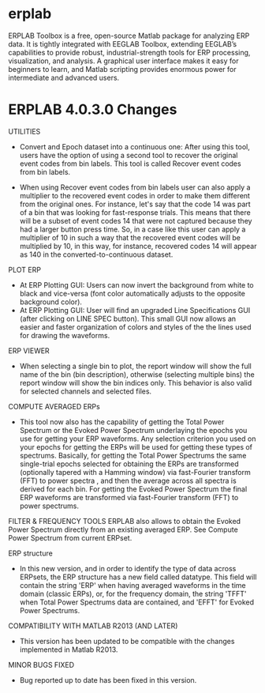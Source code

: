 erplab
======

ERPLAB Toolbox is a free, open-source Matlab package for analyzing ERP data.  It is tightly integrated with EEGLAB Toolbox, extending EEGLAB’s capabilities to provide robust, industrial-strength tools for ERP processing, visualization, and analysis.  A graphical user interface makes it easy for beginners to learn, and Matlab scripting provides enormous power for intermediate and advanced users.  



ERPLAB 4.0.3.0 Changes
======
UTILITIES
* Convert and Epoch dataset into a continuous one: After using this tool, users have the option of using a second tool to recover the original event codes from bin labels. This tool is called Recover event codes from bin labels. 

*  When using Recover event codes from bin labels user can also apply a multiplier to the recovered event codes in order to make them different from the original ones. For instance, let's say that the code 14 was part of a bin that was looking for fast-response trials. This means that there will be a subset of event codes 14 that were not captured because they had a larger button press time. So, in a case like this user can apply a multiplier of 10 in such a way that the recovered event codes will be multiplied by 10, in this way, for instance, recovered codes 14 will appear as 140 in the converted-to-continuous dataset.

PLOT ERP
* At ERP Plotting GUI: Users can now invert the background from white to black and vice-versa (font color automatically adjusts to the opposite background color).
* At ERP Plotting GUI: User will find an upgraded Line Specifications GUI (after clicking on LINE SPEC button). This small GUI now allows an easier and faster organization of colors and styles of the the lines used for drawing the waveforms.

ERP VIEWER
* When selecting a single bin to plot, the report window will show the full name of the bin (bin description), otherwise (selecting multiple bins) the report window will show the bin indices only. This behavior is also valid for selected channels and selected files.

COMPUTE AVERAGED ERPs
* This tool now also has the capability of getting the Total Power Spectrum or the Evoked Power Spectrum underlaying the epochs you use for getting your ERP waveforms. Any selection criterion you used on your epochs for getting the ERPs will be used for getting these types of spectrums. Basically, for getting the Total Power Spectrums the same single-trial epochs selected for obtaining the ERPs are transformed (optionally tapered with a Hamming window) via fast-Fourier transform (FFT) to power spectra , and then the average across all spectra is derived for each bin. For getting the Evoked Power Spectrum the final ERP waveforms are transformed via fast-Fourier transform (FFT) to power spectrums.

FILTER & FREQUENCY TOOLS
ERPLAB also allows to obtain the Evoked Power Spectrum directly from an existing averaged ERP. See Compute Power Spectrum from current ERPset.

ERP structure
* In this new version, and in order to identify the type of data across ERPsets, the ERP structure has a new field called datatype. This field will contain the string 'ERP' when having averaged waveforms in the time domain (classic ERPs), or, for the frequency domain, the string 'TFFT' when Total Power Spectrums data are contained, and 'EFFT' for Evoked Power Spectrums.

COMPATIBILITY WITH MATLAB R2013 (AND LATER)
* This version has been updated to be compatible with the changes implemented in Matlab R2013.

MINOR BUGS FIXED
* Bug reported up to date has been fixed in this version.